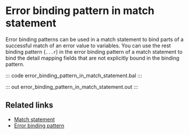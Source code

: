 # Error binding pattern in match statement

Error binding patterns can be used in a match statement to bind parts of a successful match of an error value to variables. You can use the rest binding pattern (`...r`) in the error binding pattern of a match statement to bind the detail mapping fields that are not explicitly bound in the binding pattern.

::: code error_binding_pattern_in_match_statement.bal :::

::: out error_binding_pattern_in_match_statement.out :::

## Related links
- [Match statement](/learn/by-example/match-statement/)
- [Error binding pattern](/learn/by-example/error-binding-pattern/)
